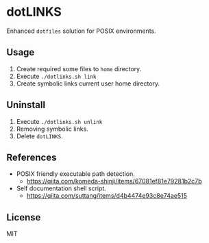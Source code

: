 # dotLINKS

Enhanced ``dotfiles`` solution for POSIX environments.

## Usage

1. Create required some files to ``home`` directory.
2. Execute ``./dotlinks.sh link``
3. Create symbolic links current user home directory.

## Uninstall

1. Execute ``./dotlinks.sh unlink``
2. Removing symbolic links.
3. Delete ``dotLINKS``.

## References
- POSIX friendly executable path detection.
    - https://qiita.com/komeda-shinji/items/67081ef81e79281b2c7b
- Self documentation shell script.
    - https://qiita.com/suttang/items/d4b4474e93c8e74ae515

## License
MIT